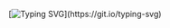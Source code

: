 [![Typing SVG](https://readme-typing-svg.demolab.com?font=&pause=1000&color=3C89FF&width=435&lines=I%E2%80%99m+not+a+developer%2C+I%E2%80%99m+a+creator.;I%E2%80%99m+young%2C+ambitious%2C+and+single%E2%80%A6+;ready+to+commit%E2%80%A6+to+coding!)](https://git.io/typing-svg)


